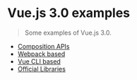 # Vue.js 3.0 examples

> Some examples of Vue.js 3.0.

- [Composition APIs](01-composition-apis)
- [Webpack based](02-webpack-based)
- [Vue CLI based](03-vue-cli-based)
- [Official Libraries](04-official-libraries)
